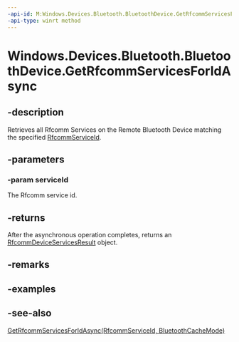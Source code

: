 ----api-id: M:Windows.Devices.Bluetooth.BluetoothDevice.GetRfcommServicesForIdAsync(Windows.Devices.Bluetooth.Rfcomm.RfcommServiceId)
-api-type: winrt method
---<!-- Method syntaxpublic Windows.Foundation.IAsyncOperation<Windows.Devices.Bluetooth.Rfcomm.RfcommDeviceServicesResult> GetRfcommServicesForIdAsync(Windows.Devices.Bluetooth.Rfcomm.RfcommServiceId serviceId)--># Windows.Devices.Bluetooth.BluetoothDevice.GetRfcommServicesForIdAsync## -descriptionRetrieves all Rfcomm Services on the Remote Bluetooth Device matching the specified [RfcommServiceId](../windows.devices.bluetooth.rfcomm/rfcommserviceid.md).## -parameters### -param serviceIdThe Rfcomm service id.## -returnsAfter the asynchronous operation completes, returns an [RfcommDeviceServicesResult](../windows.devices.bluetooth.rfcomm/rfcommdeviceservicesresult.md) object.## -remarks## -examples## -see-also[GetRfcommServicesForIdAsync(RfcommServiceId, BluetoothCacheMode)](bluetoothdevice_getrfcommservicesforidasync_508166994.md)